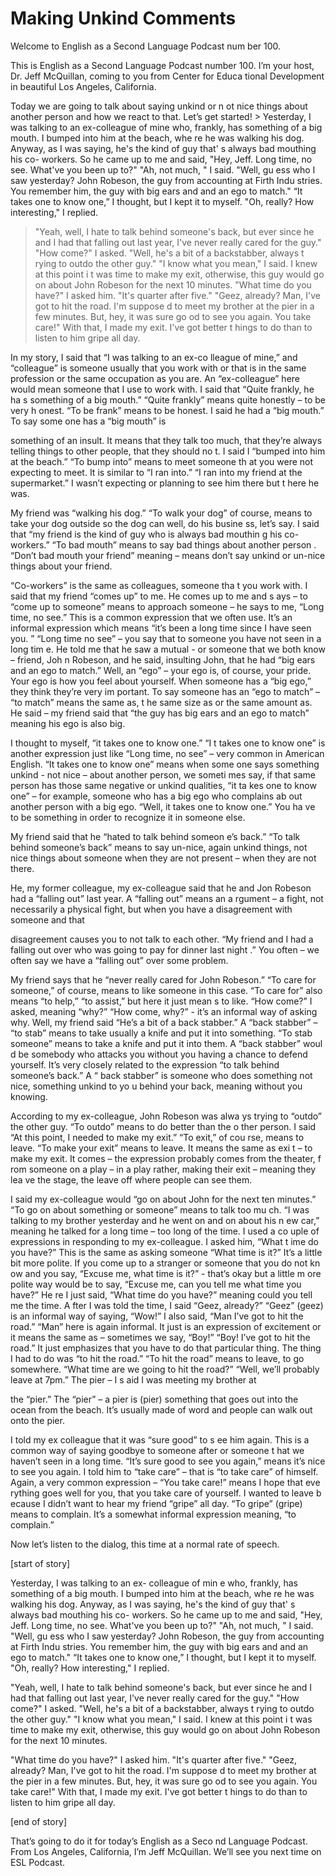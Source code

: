 # Making Unkind Comments

Welcome to English as a Second Language Podcast num ber 100.

This is English as a Second Language Podcast number  100. I’m your host, Dr. Jeff McQuillan, coming to you from Center for Educa tional Development in beautiful Los Angeles, California.

Today we are going to talk about saying unkind or n ot nice things about another person and how we react to that. Let’s get started!  > Yesterday, I was talking to an ex-colleague of mine  who, frankly, has something of a big mouth. I bumped into him at the beach, whe re he was walking his dog. Anyway, as I was saying, he's the kind of guy that' s always bad mouthing his co- workers. So he came up to me and said, "Hey, Jeff. Long time, no see. What've you been up to?" "Ah, not much, " I said. "Well, gu ess who I saw yesterday? John Robeson, the guy from accounting at Firth Indu stries. You remember him, the guy with big ears and and an ego to match." “It  takes one to know one,” I thought, but I kept it to myself. "Oh, really? How interesting," I replied.
> "Yeah, well, I hate to talk behind someone's back, but ever since he and I had that falling out last year, I've never really cared  for the guy." "How come?" I asked. "Well, he's a bit of a backstabber, always t rying to outdo the other guy." "I know what you mean," I said. I knew at this point i t was time to make my exit, otherwise, this guy would go on about John Robeson for the next 10 minutes.
> "What time do you have?" I asked him. "It's quarter  after five." "Geez, already? Man, I've got to hit the road. I'm suppose d to meet my brother at the pier in a few minutes. But, hey, it was sure go od to see you again. You take care!" With that, I made my exit. I've got better t hings to do than to listen to him gripe all day.

In my story, I said that “I was talking to an ex-co lleague of mine,” and “colleague” is someone usually that you work with or that is in  the same profession or the same occupation as you are. An “ex-colleague” here would mean someone that I use to work with. I said that “Quite frankly, he ha s something of a big mouth.” “Quite frankly” means quite honestly – to be very h onest. “To be frank” means to be honest. I said he had a “big mouth.” To say some one has a “big mouth” is

something of an insult. It means that they talk too  much, that they’re always telling things to other people, that they should no t. I said I “bumped into him at the beach.” “To bump into” means to meet someone th at you were not expecting to meet. It is similar to “I ran into.” “I ran into  my friend at the supermarket.” I wasn’t expecting or planning to see him there but t here he was.

My friend was “walking his dog.” “To walk your dog”  of course, means to take your dog outside so the dog can well, do his busine ss, let’s say. I said that “my friend is the kind of guy who is always bad mouthin g his co-workers.” “To bad mouth” means to say bad things about another person . “Don’t bad mouth your friend” meaning – means don’t say unkind or un-nice  things about your friend.

“Co-workers” is the same as colleagues, someone tha t you work with. I said that my friend “comes up” to me. He comes up to me and s ays – to “come up to someone” means to approach someone – he says to me,  “Long time, no see.” This is a common expression that we often use. It’s  an informal expression which means “it’s been a long time since I have seen you. ” “Long time no see” – you say that to someone you have not seen in a long tim e. He told me that he saw a mutual - or someone that we both know – friend, Joh n Robeson, and he said, insulting John, that he had “big ears and an ego to  match.” Well, an “ego” – your ego is, of course, your pride. Your ego is how you feel about yourself. When someone has a “big ego,” they think they’re very im portant. To say someone has an “ego to match” – “to match” means the same as, t he same size as or the same amount as. He said – my friend said that “the guy has big ears and an ego to match” meaning his ego is also big.

I thought to myself, “it takes one to know one.” “I t takes one to know one” is another expression just like “Long time, no see” – very common in American English. “It takes one to know one” means when some one says something unkind - not nice – about another person, we someti mes say, if that same person has those same negative or unkind qualities, “it ta kes one to know one” – for example, someone who has a big ego who complains ab out another person with a big ego. “Well, it takes one to know one.” You ha ve to be something in order to recognize it in someone else.

My friend said that he “hated to talk behind someon e’s back.” “To talk behind someone’s back” means to say un-nice, again unkind things, not nice things about someone when they are not present – when they  are not there.

He, my former colleague, my ex-colleague said that he and Jon Robeson had a “falling out” last year. A “falling out” means an a rgument – a fight, not necessarily a physical fight, but when you have a disagreement with someone and that

disagreement causes you to not talk to each other. “My friend and I had a falling out over who was going to pay for dinner last night .” You often – we often say we have a “falling out” over some problem.

My friend says that he “never really cared for John  Robeson.” “To care for someone,” of course, means to like someone in this case. “To care for” also means “to help,” “to assist,” but here it just mean s to like. “How come?” I asked, meaning “why?” “How come, why?” - it’s an informal way of asking why. Well, my friend said “He’s a bit of a back stabber.” A “back  stabber” – “to stab” means to take usually a knife and put it into something. “To  stab someone” means to take a knife and put it into them. A “back stabber” woul d be somebody who attacks you without you having a chance to defend yourself.  It’s very closely related to the expression “to talk behind someone’s back.” A “ back stabber” is someone who does something not nice, something unkind to yo u behind your back, meaning without you knowing.

According to my ex-colleague, John Robeson was alwa ys trying to “outdo” the other guy. “To outdo” means to do better than the o ther person. I said “At this point, I needed to make my exit.” “To exit,” of cou rse, means to leave. “To make your exit” means to leave. It means the same as exi t – to make my exit. It comes – the expression probably comes from the theater, f rom someone on a play – in a play rather, making their exit – meaning they lea ve the stage, the leave off where people can see them.

I said my ex-colleague would “go on about John for the next ten minutes.” “To go on about something or someone” means to talk too mu ch. “I was talking to my brother yesterday and he went on and on about his n ew car,” meaning he talked for a long time – too long of the time. I used a co uple of expressions in responding to my ex-colleague. I asked him, “What t ime do you have?” This is the same as asking someone “What time is it?” It’s a little bit more polite. If you come up to a stranger or someone that you do not kn ow and you say, “Excuse me, what time is it?” -  that’s okay but a little m ore polite way would be to say, “Excuse me, can you tell me what time you have?” He re I just said, “What time do you have?” meaning could you tell me the time. A fter I was told the time, I said “Geez, already?” “Geez” (geez) is an informal way of saying, “Wow!” I also said, “Man I’ve got to hit the road.” “Man” here is  again informal. It just is an expression of excitement or it means the same as – sometimes we say, “Boy!” “Boy! I’ve got to hit the road.” It just emphasizes  that you have to do that particular thing. The thing I had to do was “to hit  the road.” “To hit the road” means to leave, to go somewhere. “What time are we going to hit the road?” “Well, we’ll probably leave at 7pm.” The pier – I s aid I was meeting my brother at

the “pier.” The “pier” – a pier is (pier) something  that goes out into the ocean from the beach. It’s usually made of word and people can  walk out onto the pier.

I told my ex colleague that it was “sure good” to s ee him again. This is a common way of saying goodbye to someone after or someone t hat we haven’t seen in a long time. “It’s sure good to see you again,” means  it’s nice to see you again. I told him to “take care” – that is “to take care” of  himself. Again, a very common expression – “You take care!” means I hope that eve rything goes well for you, that you take care of yourself. I wanted to leave b ecause I didn’t want to hear my friend “gripe” all day. “To gripe” (gripe) means to  complain. It’s a somewhat informal expression meaning, “to complain.”

Now let’s listen to the dialog, this time at a normal rate of speech.

[start of story]

Yesterday, I was talking to an ex- colleague of min e who, frankly, has something of a big mouth. I bumped into him at the beach, whe re he was walking his dog. Anyway, as I was saying, he's the kind of guy that' s always bad mouthing his co- workers. So he came up to me and said, "Hey, Jeff. Long time, no see. What've you been up to?" "Ah, not much, " I said. "Well, gu ess who I saw yesterday? John Robeson, the guy from accounting at Firth Indu stries. You remember him, the guy with big ears and and an ego to match." “It  takes one to know one,” I thought, but I kept it to myself. "Oh, really? How interesting," I replied.

"Yeah, well, I hate to talk behind someone's back, but ever since he and I had that falling out last year, I've never really cared  for the guy." "How come?" I asked. "Well, he's a bit of a backstabber, always t rying to outdo the other guy." "I know what you mean," I said. I knew at this point i t was time to make my exit, otherwise, this guy would go on about John Robeson for the next 10 minutes.

"What time do you have?" I asked him. "It's quarter  after five." "Geez, already? Man, I've got to hit the road. I'm suppose d to meet my brother at the pier in a few minutes. But, hey, it was sure go od to see you again. You take care!" With that, I made my exit. I've got better t hings to do than to listen to him gripe all day.

[end of story]

That’s going to do it for today’s English as a Seco nd Language Podcast. From Los Angeles, California, I’m Jeff McQuillan. We’ll see you next time on ESL Podcast.



